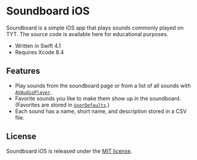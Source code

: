 # Soundboard iOS

Soundboard is a simple iOS app that plays sounds commonly played on TYT. The source code is available here for educational purposes.

- Written in Swift 4.1
- Requires Xcode 8.4

## Features

- Play sounds from the soundboard page or from a list of all sounds with [`AVAudioPlayer`](https://developer.apple.com/documentation/avfoundation/avaudioplayer).
- Favorite sounds you like to make them show up in the soundboard. (Favorites are stored in [`UserDefaults`](https://developer.apple.com/documentation/foundation/userdefaults).)
- Each sound has a name, short name, and description stored in a CSV file.

## License

Soundboard iOS is released under the [MIT license](LICENSE).